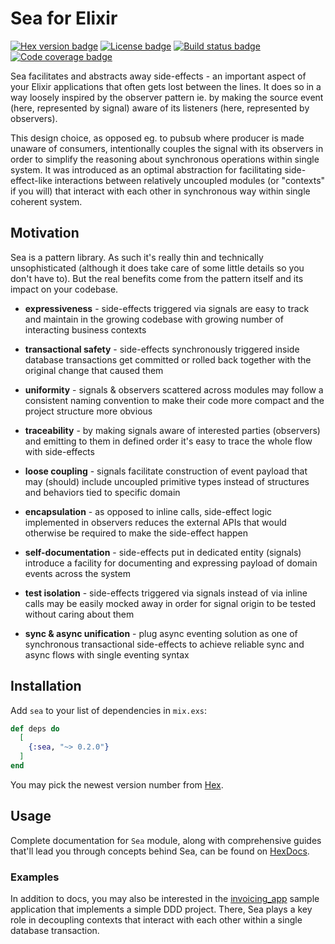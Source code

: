 # Sea for Elixir

[![Hex version badge](https://img.shields.io/hexpm/v/sea.svg)](https://hex.pm/packages/sea)
[![License badge](https://img.shields.io/hexpm/l/sea.svg)](https://github.com/surgeventures/sea-elixir/blob/master/LICENSE.md)
[![Build status badge](https://img.shields.io/circleci/project/github/surgeventures/sea-elixir/master.svg)](https://circleci.com/gh/surgeventures/sea-elixir/tree/master)
[![Code coverage badge](https://img.shields.io/codecov/c/github/surgeventures/sea-elixir/master.svg)](https://codecov.io/gh/surgeventures/sea-elixir/branch/master)

Sea facilitates and abstracts away side-effects - an important aspect of your Elixir applications
that often gets lost between the lines. It does so in a way loosely inspired by the observer pattern
ie. by making the source event (here, represented by signal) aware of its listeners (here,
represented by observers).

This design choice, as opposed eg. to pubsub where producer is made unaware of consumers,
intentionally couples the signal with its observers in order to simplify the reasoning about
synchronous operations within single system. It was introduced as an optimal abstraction for
facilitating side-effect-like interactions between relatively uncoupled modules (or "contexts" if
you will) that interact with each other in synchronous way within single coherent system.

## Motivation

Sea is a pattern library. As such it's really thin and technically unsophisticated (although it does
take care of some little details so you don't have to). But the real benefits come from the pattern
itself and its impact on your codebase.

* **expressiveness** - side-effects triggered via signals are easy to track and maintain in the
  growing codebase with growing number of interacting business contexts

* **transactional safety** - side-effects synchronously triggered inside database transactions
  get committed or rolled back together with the original change that caused them

* **uniformity** - signals & observers scattered across modules may follow a consistent naming
  convention to make their code more compact and the project structure more obvious

* **traceability** - by making signals aware of interested parties (observers) and emitting to
  them in defined order it's easy to trace the whole flow with side-effects

* **loose coupling** - signals facilitate construction of event payload that may (should) include
  uncoupled primitive types instead of structures and behaviors tied to specific domain

* **encapsulation** - as opposed to inline calls, side-effect logic implemented in observers
  reduces the external APIs that would otherwise be required to make the side-effect happen

* **self-documentation** - side-effects put in dedicated entity (signals) introduce a facility for
  documenting and expressing payload of domain events across the system

* **test isolation** - side-effects triggered via signals instead of via inline calls may be
  easily mocked away in order for signal origin to be tested without caring about them

* **sync & async unification** - plug async eventing solution as one of synchronous transactional
  side-effects to achieve reliable sync and async flows with single eventing syntax

## Installation

Add `sea` to your list of dependencies in `mix.exs`:

```elixir
def deps do
  [
    {:sea, "~> 0.2.0"}
  ]
end
```

You may pick the newest version number from [Hex](https://hex.pm/packages/sea).

## Usage

Complete documentation for `Sea` module, along with comprehensive guides that'll lead you through
concepts behind Sea, can be found on [HexDocs](https://hexdocs.pm/sea).

### Examples

In addition to docs, you may also be interested in the [invoicing_app] sample application that
implements a simple DDD project. There, Sea plays a key role in decoupling contexts that interact
with each other within a single database transaction.

[invoicing_app]: https://github.com/surgeventures/sea-elixir/tree/master/examples/invoicing_app
